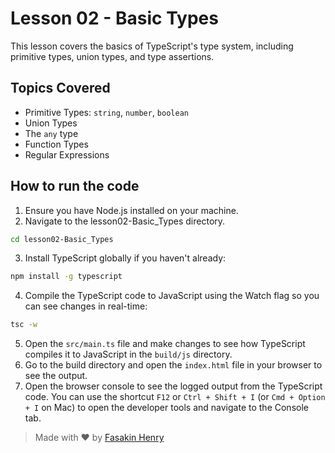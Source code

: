 # Lesson 02 - Basic Types

This lesson covers the basics of TypeScript's type system, including primitive types, union types, and type assertions.

## Topics Covered

- Primitive Types: `string`, `number`, `boolean`
- Union Types
- The `any` type
- Function Types
- Regular Expressions

## How to run the code

1. Ensure you have Node.js installed on your machine.
2. Navigate to the lesson02-Basic_Types directory.

```bash
cd lesson02-Basic_Types
```
3. Install TypeScript globally if you haven't already:

```bash
npm install -g typescript
```
4. Compile the TypeScript code to JavaScript using the Watch flag so you can see changes in real-time:

```bash
tsc -w
```
5. Open the `src/main.ts` file and make changes to see how TypeScript compiles it to JavaScript in the `build/js` directory.
6. Go to the build directory and open the `index.html` file in your browser to see the output.
7. Open the browser console to see the logged output from the TypeScript code. You can use the shortcut `F12` or `Ctrl + Shift + I` (or `Cmd + Option + I` on Mac) to open the developer tools and navigate to the Console tab.

> Made with ❤️ by [Fasakin Henry](https://github.com/fasakinhenry)

